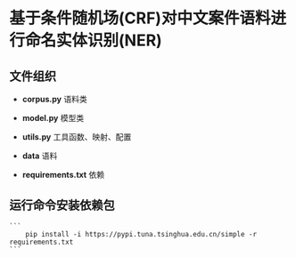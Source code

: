 # 基于条件随机场(CRF)对中文案件语料进行命名实体识别(NER)

## 文件组织

 - **corpus.py** 
    语料类
    
 - **model.py**
    模型类
    
 - **utils.py**
    工具函数、映射、配置
   
 - **data**
    语料
    
 - **requirements.txt**
    依赖
    
 
## 运行命令安装依赖包
    ```
        pip install -i https://pypi.tuna.tsinghua.edu.cn/simple -r requirements.txt
    ```
    